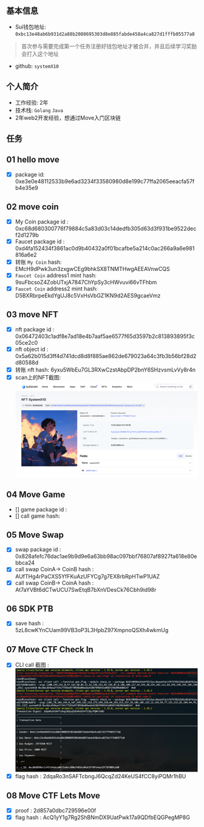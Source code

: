 ## 基本信息
- Sui钱包地址: `0xbc13e48ab6b931d2a88b2080695303d8e885fabde458a4ca827d1fffb05577a8`
> 首次参与需要完成第一个任务注册好钱包地址才被合并，并且后续学习奖励会打入这个地址
- github: `systemX10`

## 个人简介
- 工作经验: 2年
- 技术栈: `Golang` `Java`
- 2年web2开发经验，想通过Move入门区块链

## 任务

##   01 hello move  
- [x] package id: 0xe3e0e48112533b9e6ad3234f33580980d8e199c77ffa2065eeacfa57fb4e35e9

##   02 move coin
- [x] My Coin package id : 0xc68d680300776f79884c5a83d03c14dedfb305d63d3f931be9522decf2d1279b
- [x] Faucet package id : 0xd4fa152434f3861ac0d9b40432a0f01bcafbe5a214c0ac266a9a6e981816a6e2 
- [x] 转账 `My Coin` hash: EMcH9dPwk3un3zxgwCEg9bhkSX8TNMTHwgAEEAVnwCQS
- [x] `Faucet Coin` address1 mint hash: 9suFbcsoZ4ZobUTxjA7847ChYpSy3cHWvuvi66vTFhbm
- [x] `Faucet Coin` address2 mint hash:  D5BXRbrpeEkdYgUJ8c5VxHsVbGZ1KN9d2AES9gcaeVmz

##   03 move NFT
- [x] nft package id : 0x06472403c1adf8e7ad18e4b7aaf5ae6577f65d3597b2c813893895f3c05ce2c0 
- [x] nft object id : 0x5a62b015d3ff4d741dcd8d8f885ae862de679023a64c3fb3b56bf28d2d80588d  
- [x] 转账 nft hash: 6yxu5WbEu7GL3RXwCzstAbpDP2bnY6SHzvsmLvVy8r4n
- [x] scan上的NFT截图: ![nft_mint](nft_mint.png)

##   04 Move Game
- [] game package id :
- [] call game hash:

##   05 Move Swap
- [x] swap package id : 0x828afefc76dac1ae9b9d9e6a63bb98ac097bbf76807af8927fa618e80ebbca24
- [x] call swap CoinA-> CoinB hash : AUfTHg4rPaCXS5YfFKuAzUFYCg7g7EX8rbRpHTwP1UAZ
- [x] call swap CoinB-> CoinA hash : At7aYVBt6dCTwUCU7SwEtqB7bXnVDesCk76Cbh9id98r

##   06 SDK PTB
- [x] save hash : 5zL8cwKYnCUam99VB3oP3L3HpbZ97XmpnoQSXh4wkmUg

##   07 Move CTF Check In
- [x] CLI call 截图 : ![截图](./con.png)
- [x] flag hash : 2dqaRo3nSAFTcbngJ6QcqZd24KeUS4fCC8yiPQMr1hBU

##   08 Move CTF Lets Move
- [x] proof :  2d857a0dbc729596e00f
- [x] flag hash : AcQ1yY1g7Rg2ShBNmDX9UatPwk17a9QDfbEQGPegMP8G